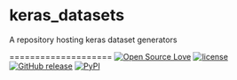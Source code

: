 # keras_datasets
A repository hosting keras dataset generators

====================
[![Open Source Love](https://badges.frapsoft.com/os/v2/open-source.svg?v=103)](https://opensource.org/licenses/MIT/)
[![license](https://img.shields.io/github/license/DEKHTIARJonathan/keras_datasets.svg)](https://github.com/DEKHTIARJonathan/keras_datasets)
[![GitHub release](https://img.shields.io/github/release/DEKHTIARJonathan/keras_datasets.svg)](https://github.com/DEKHTIARJonathan/keras_datasets)
[![PyPI](https://img.shields.io/pypi/v/keras_datasets.svg)]()
